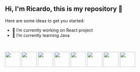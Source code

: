 ## Hi, I'm Ricardo, this is my repository 👋
<!--
**rmelo55/rmelo55** is a ✨ _special_ ✨ repository because its `README.md` (this file) appears on your GitHub profile.
-->
Here are some ideas to get you started:

- 🔭 I’m currently working on React project
- 🌱 I’m currently learning Java
<!--
- 🤔 I’m looking for help with ...
- 👯 I’m looking to collaborate on ...
- 💬 Ask me about ...
- 📫 How to reach me: ...
- 😄 Pronouns: ...
- ⚡ Fun fact: ...
-->
##
<div style="display: inline_block"><br>
  <img src="https://cdn.jsdelivr.net/gh/devicons/devicon@latest/icons/react/react-original.svg" height="50px" />
  <img src="https://cdn.jsdelivr.net/gh/devicons/devicon@latest/icons/html5/html5-original.svg" height="50px" />
  <img src="https://cdn.jsdelivr.net/gh/devicons/devicon@latest/icons/bootstrap/bootstrap-original.svg" height="50px" />
  <img src="https://cdn.jsdelivr.net/gh/devicons/devicon@latest/icons/php/php-original.svg" height="50px" />
  <img src="https://cdn.jsdelivr.net/gh/devicons/devicon@latest/icons/javascript/javascript-original.svg" height="50px" />
  <img src="https://cdn.jsdelivr.net/gh/devicons/devicon@latest/icons/azuresqldatabase/azuresqldatabase-original.svg" height="50px"  />
  <img src="https://cdn.jsdelivr.net/gh/devicons/devicon@latest/icons/linux/linux-original.svg" height="50px" />
  <img src="https://cdn.jsdelivr.net/gh/devicons/devicon@latest/icons/python/python-original.svg" height="50px" />

</div>
